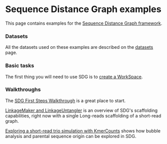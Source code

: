 # Sequence Distance Graph examples

This page contains examples for the  [Sequence Distance Graph framework](https://github.com/bioinfologics/sdg).



### Datasets

All the datasets used on these examples are described on the [datasets](datasets/datasets.md) page.

### Basic tasks

The first thing you will need to use SDG is to [create a WorkSpace](creating_workspaces/creating_workspaces.md).

### Walkthroughs

The [SDG First Steps Walkthrough](first_steps.md) is a great place to start.

[LinkageMaker and LinkageUntangler](linkage/linkagemaker_linkageuntangler.md) is an overview of SDG's scaffolding capabilities, right now with a single Long-reads scaffolding of a short-read graph.

[Exploring a short-read trio simulation with KmerCounts](trio/trio_pe.md) shows how bubble analysis and parental sequence origin can be explored in SDG.

